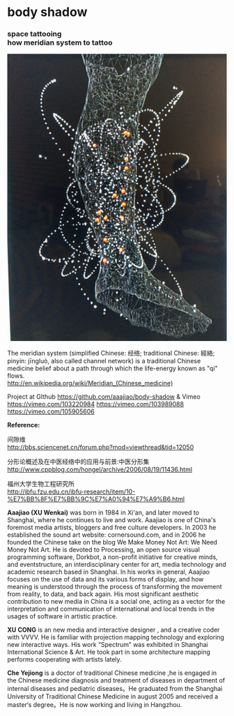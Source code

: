 body shadow
===========

<h3>space tattooing<br>
how meridian system to tattoo</h3>

<img src="https://raw.githubusercontent.com/aaajiao/body-shadow/master/images/space_tattooing_leg.jpg" style="max-width:100%;">

The meridian system (simplified Chinese: 经络; traditional Chinese: 經絡; pinyin: jīngluò, also called channel network) is a traditional Chinese medicine belief about a path through which the life-energy known as "qi" flows.
<br>http://en.wikipedia.org/wiki/Meridian_(Chinese_medicine)

Project at GIthub <a href="https://github.com/aaajiao/body-shadow" target="_blank">https://github.com/aaajiao/body-shadow</a>
& Vimeo <a href="https://vimeo.com/103220984" target="_blank">https://vimeo.com/103220984</a> <a href="https://vimeo.com/103989088" target="_blank">https://vimeo.com/103989088</a> <a href="https://vimeo.com/105905606" target="_blank">https://vimeo.com/105905606</a> 

<b>Reference:</b>

间隙维<br> 
http://bbs.sciencenet.cn/forum.php?mod=viewthread&tid=12050

分形论概述及在中医经络中的应用与前景:中医分形集<br>
http://www.cppblog.com/hongel/archive/2006/08/19/11436.html

福州大学生物工程研究所<br>
http://ibfu.fzu.edu.cn/ibfu-research/item/10-%E7%BB%8F%E7%BB%9C%E7%A0%94%E7%A9%B6.html


<b>Aaajiao (XU Wenkai)</b> was born in 1984 in Xi'an, and later moved to Shanghai, where he continues to live and work. Aaajiao is one of China's foremost media artists, bloggers and free culture developers. In 2003 he established the sound art website: cornersound.com, and in 2006 he founded the Chinese take on the blog We Make Money Not Art: We Need Money Not Art. He is devoted to Processing, an open source visual programming software, Dorkbot, a non-profit initiative for creative minds, and eventstructure, an interdisciplinary center for art, media technology and academic research based in Shanghai. In his works in general, Aaajiao focuses on the use of data and its various forms of display, and how meaning is understood through the process of transforming the movement from reality, to data, and back again. His most significant aesthetic contribution to new media in China is a social one, acting as a vector for the interpretation and communication of international and local trends in the usages of software in artistic practice.

<b>XU CONG</b> is an new media and interactive designer , and a creative coder with VVVV. He is familiar with projection mapping technology and exploring new interactive ways. His work “Spectrum” was exhibited in Shanghai International Science & Art. He took part in some architecture mapping performs cooperating with artists lately.

<b>Che Yejiong</b> is a doctor of traditional Chinese medicine ,he is engaged in the Chinese medicine diagnosis and treatment of diseases in department of internal diseases‍ and pediatric diseases。‍He graduated from the Shanghai University of Traditional Chinese Medicine in august 2005 and received a master‘s degree。He is now working and living in Hangzhou.
